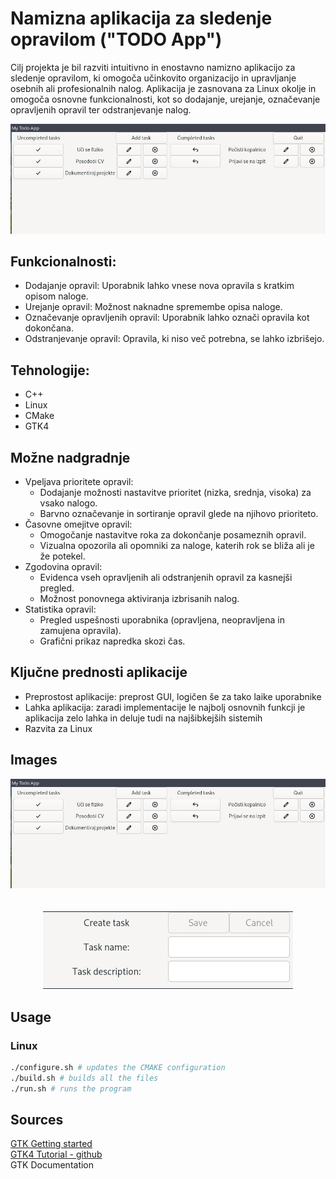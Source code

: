 # Namizna aplikacija za sledenje opravilom ("TODO App")
Cilj projekta je bil razviti intuitivno in enostavno namizno aplikacijo za sledenje opravilom, ki omogoča učinkovito organizacijo in upravljanje osebnih ali profesionalnih nalog. Aplikacija je zasnovana za Linux okolje in omogoča osnovne funkcionalnosti, kot so dodajanje, urejanje, označevanje opravljenih opravil ter odstranjevanje nalog.

<p align="center">
  <img src="images/main_window.png">
</p>

##  Funkcionalnosti:
- Dodajanje opravil: Uporabnik lahko vnese nova opravila s kratkim opisom naloge.
- Urejanje opravil: Možnost naknadne spremembe opisa naloge.
- Označevanje opravljenih opravil: Uporabnik lahko označi opravila kot dokončana.
- Odstranjevanje opravil: Opravila, ki niso več potrebna, se lahko izbrišejo.

## Tehnologije:
- C++
- Linux
- CMake
- GTK4

## Možne nadgradnje
- Vpeljava prioritete opravil:
    - Dodajanje možnosti nastavitve prioritet (nizka, srednja, visoka) za vsako nalogo.
    - Barvno označevanje in sortiranje opravil glede na njihovo prioriteto.
- Časovne omejitve opravil:
    - Omogočanje nastavitve roka za dokončanje posameznih opravil.
    - Vizualna opozorila ali opomniki za naloge, katerih rok se bliža ali je že potekel.
- Zgodovina opravil:
    - Evidenca vseh opravljenih ali odstranjenih opravil za kasnejši pregled.
    - Možnost ponovnega aktiviranja izbrisanih nalog.
- Statistika opravil:
    - Pregled uspešnosti uporabnika (opravljena, neopravljena in zamujena opravila).
    - Grafični prikaz napredka skozi čas.

## Ključne prednosti aplikacije
- Preprostost aplikacije: preprost GUI, logičen še za tako laike uporabnike
- Lahka aplikacija: zaradi implementacije le najbolj osnovnih funkcji je aplikacija zelo lahka in deluje tudi na najšibkejših sistemih
- Razvita za Linux

## Images
<p align="center">
  <img src="images/main_window.png">
  <br>
  <br>
  <br>
  <img src="images/add_task_window.png">
</p>

## Usage
### Linux
```sh
./configure.sh # updates the CMAKE configuration
./build.sh # builds all the files
./run.sh # runs the program
```

## Sources
[GTK Getting started](https://www.gtk.org/docs/getting-started/hello-world/) <br>
[GTK4 Tutorial - github](https://github.com/ToshioCP/Gtk4-tutorial) <br>
GTK Documentation <br>
